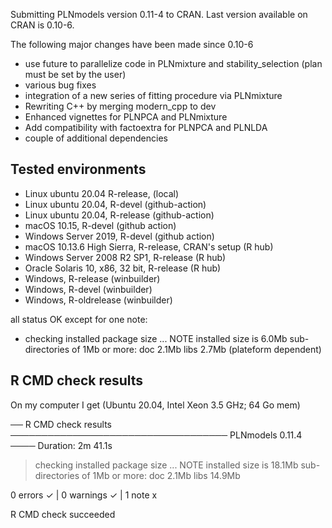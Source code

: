 
Submitting PLNmodels version 0.11-4 to CRAN. Last version available on CRAN is 0.10-6.

The following major changes have been made since 0.10-6

* use future to parallelize code in  PLNmixture and stability_selection (plan must be set by the user)
* various bug fixes
* integration of a new series of fitting procedure via PLNmixture
* Rewriting C++ by merging modern_cpp to dev
* Enhanced vignettes for PLNPCA and PLNmixture
* Add compatibility with factoextra for PLNPCA and PLNLDA
* couple of additional dependencies

## Tested environments

- Linux ubuntu 20.04 R-release, (local)
- Linux ubuntu 20.04, R-devel (github-action)
- Linux ubuntu 20.04, R-release (github-action)
- macOS 10.15, R-devel (github action)
- Windows Server 2019, R-devel (github action)
- macOS 10.13.6 High Sierra, R-release, CRAN's setup (R hub)
- Windows Server 2008 R2 SP1, R-release  (R hub)
- Oracle Solaris 10, x86, 32 bit, R-release (R hub)
- Windows, R-release (winbuilder)
- Windows, R-devel  (winbuilder)
- Windows, R-oldrelease  (winbuilder)

all status OK except for one note:

* checking installed package size ... NOTE
  installed size is  6.0Mb
  sub-directories of 1Mb or more:
    doc    2.1Mb
    libs   2.7Mb (plateform dependent)

## R CMD check results

On my computer I get (Ubuntu 20.04, Intel Xeon 3.5 GHz; 64 Go mem)

── R CMD check results ─────────────────────────────────── PLNmodels 0.11.4 ────
Duration: 2m 41.1s

> checking installed package size ... NOTE
    installed size is 18.1Mb
    sub-directories of 1Mb or more:
      doc    2.1Mb
      libs  14.9Mb

0 errors ✓ | 0 warnings ✓ | 1 note x

R CMD check succeeded
